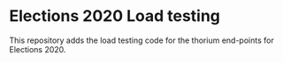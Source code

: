 # Elections 2020 Load testing

This repository adds the load testing code for the thorium end-points for Elections 2020.
